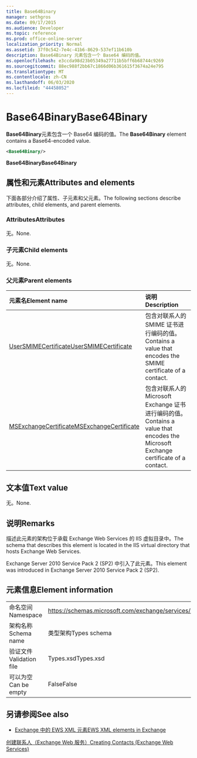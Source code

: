 ```yaml
---
title: Base64Binary
manager: sethgros
ms.date: 09/17/2015
ms.audience: Developer
ms.topic: reference
ms.prod: office-online-server
localization_priority: Normal
ms.assetid: 37f0c542-7e4c-41b6-8629-537ef11b610b
description: Base64Binary 元素包含一个 Base64 编码的值。
ms.openlocfilehash: e3ccda98d23b05349a27711b5bff6b68744c9269
ms.sourcegitcommit: 88ec988f2bb67c1866d06b361615f3674a24e795
ms.translationtype: MT
ms.contentlocale: zh-CN
ms.lasthandoff: 06/03/2020
ms.locfileid: "44458052"
---
```

# <a name="base64binary"></a><span data-ttu-id="60a36-103">Base64Binary</span><span class="sxs-lookup"><span data-stu-id="60a36-103">Base64Binary</span></span>

<span data-ttu-id="60a36-104">**Base64Binary**元素包含一个 Base64 编码的值。</span><span class="sxs-lookup"><span data-stu-id="60a36-104">The **Base64Binary** element contains a Base64-encoded value.</span></span> 
  
```XML
<Base64Binary/>
```

 <span data-ttu-id="60a36-105">**Base64Binary**</span><span class="sxs-lookup"><span data-stu-id="60a36-105">**Base64Binary**</span></span>
## <a name="attributes-and-elements"></a><span data-ttu-id="60a36-106">属性和元素</span><span class="sxs-lookup"><span data-stu-id="60a36-106">Attributes and elements</span></span>

<span data-ttu-id="60a36-107">下面各部分介绍了属性、子元素和父元素。</span><span class="sxs-lookup"><span data-stu-id="60a36-107">The following sections describe attributes, child elements, and parent elements.</span></span>
  
### <a name="attributes"></a><span data-ttu-id="60a36-108">Attributes</span><span class="sxs-lookup"><span data-stu-id="60a36-108">Attributes</span></span>

<span data-ttu-id="60a36-109">无。</span><span class="sxs-lookup"><span data-stu-id="60a36-109">None.</span></span>
  
### <a name="child-elements"></a><span data-ttu-id="60a36-110">子元素</span><span class="sxs-lookup"><span data-stu-id="60a36-110">Child elements</span></span>

<span data-ttu-id="60a36-111">无。</span><span class="sxs-lookup"><span data-stu-id="60a36-111">None.</span></span>
  
### <a name="parent-elements"></a><span data-ttu-id="60a36-112">父元素</span><span class="sxs-lookup"><span data-stu-id="60a36-112">Parent elements</span></span>

|<span data-ttu-id="60a36-113">**元素名**</span><span class="sxs-lookup"><span data-stu-id="60a36-113">**Element name**</span></span>|<span data-ttu-id="60a36-114">**说明**</span><span class="sxs-lookup"><span data-stu-id="60a36-114">**Description**</span></span>|
|:-----|:-----|
|[<span data-ttu-id="60a36-115">UserSMIMECertificate</span><span class="sxs-lookup"><span data-stu-id="60a36-115">UserSMIMECertificate</span></span>](usersmimecertificate.md) <br/> |<span data-ttu-id="60a36-116">包含对联系人的 SMIME 证书进行编码的值。</span><span class="sxs-lookup"><span data-stu-id="60a36-116">Contains a value that encodes the SMIME certificate of a contact.</span></span>  <br/> |
|[<span data-ttu-id="60a36-117">MSExchangeCertificate</span><span class="sxs-lookup"><span data-stu-id="60a36-117">MSExchangeCertificate</span></span>](msexchangecertificate.md) <br/> |<span data-ttu-id="60a36-118">包含对联系人的 Microsoft Exchange 证书进行编码的值。</span><span class="sxs-lookup"><span data-stu-id="60a36-118">Contains a value that encodes the Microsoft Exchange certificate of a contact.</span></span>  <br/> |
   
## <a name="text-value"></a><span data-ttu-id="60a36-119">文本值</span><span class="sxs-lookup"><span data-stu-id="60a36-119">Text value</span></span>

<span data-ttu-id="60a36-120">无。</span><span class="sxs-lookup"><span data-stu-id="60a36-120">None.</span></span>
  
## <a name="remarks"></a><span data-ttu-id="60a36-121">说明</span><span class="sxs-lookup"><span data-stu-id="60a36-121">Remarks</span></span>

<span data-ttu-id="60a36-122">描述此元素的架构位于承载 Exchange Web Services 的 IIS 虚拟目录中。</span><span class="sxs-lookup"><span data-stu-id="60a36-122">The schema that describes this element is located in the IIS virtual directory that hosts Exchange Web Services.</span></span>
  
<span data-ttu-id="60a36-123">Exchange Server 2010 Service Pack 2 (SP2) 中引入了此元素。</span><span class="sxs-lookup"><span data-stu-id="60a36-123">This element was introduced in Exchange Server 2010 Service Pack 2 (SP2).</span></span>
  
## <a name="element-information"></a><span data-ttu-id="60a36-124">元素信息</span><span class="sxs-lookup"><span data-stu-id="60a36-124">Element information</span></span>

|||
|:-----|:-----|
|<span data-ttu-id="60a36-125">命名空间</span><span class="sxs-lookup"><span data-stu-id="60a36-125">Namespace</span></span>  <br/> |https://schemas.microsoft.com/exchange/services/2006/types  <br/> |
|<span data-ttu-id="60a36-126">架构名称</span><span class="sxs-lookup"><span data-stu-id="60a36-126">Schema name</span></span>  <br/> |<span data-ttu-id="60a36-127">类型架构</span><span class="sxs-lookup"><span data-stu-id="60a36-127">Types schema</span></span>  <br/> |
|<span data-ttu-id="60a36-128">验证文件</span><span class="sxs-lookup"><span data-stu-id="60a36-128">Validation file</span></span>  <br/> |<span data-ttu-id="60a36-129">Types.xsd</span><span class="sxs-lookup"><span data-stu-id="60a36-129">Types.xsd</span></span>  <br/> |
|<span data-ttu-id="60a36-130">可以为空</span><span class="sxs-lookup"><span data-stu-id="60a36-130">Can be empty</span></span>  <br/> |<span data-ttu-id="60a36-131">False</span><span class="sxs-lookup"><span data-stu-id="60a36-131">False</span></span>  <br/> |
   
## <a name="see-also"></a><span data-ttu-id="60a36-132">另请参阅</span><span class="sxs-lookup"><span data-stu-id="60a36-132">See also</span></span>



- [<span data-ttu-id="60a36-133">Exchange 中的 EWS XML 元素</span><span class="sxs-lookup"><span data-stu-id="60a36-133">EWS XML elements in Exchange</span></span>](ews-xml-elements-in-exchange.md)


[<span data-ttu-id="60a36-134">创建联系人（Exchange Web 服务）</span><span class="sxs-lookup"><span data-stu-id="60a36-134">Creating Contacts (Exchange Web Services)</span></span>](https://msdn.microsoft.com/library/4845917e-70d1-481c-bbd7-011ec6571789%28Office.15%29.aspx)

